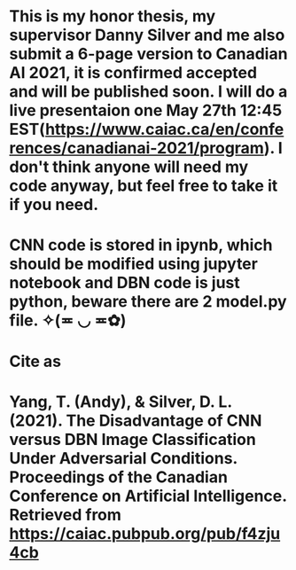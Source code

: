 # This is my honor thesis, my supervisor Danny Silver and me also submit a 6-page version to Canadian AI 2021, it is confirmed accepted and will be published soon. I will do a live presentaion one May 27th 12:45 EST(https://www.caiac.ca/en/conferences/canadianai-2021/program). I don't think anyone will need my code anyway, but feel free to take it if you need.
# CNN code is stored in ipynb, which should be modified using jupyter notebook and DBN code is just python, beware there are 2 model.py file. ✧(≖ ◡ ≖✿)

# Cite as

# Yang, T. (Andy), & Silver, D. L. (2021). The Disadvantage of CNN versus DBN Image Classification Under Adversarial Conditions. Proceedings of the Canadian Conference on Artificial Intelligence. Retrieved from https://caiac.pubpub.org/pub/f4zju4cb
